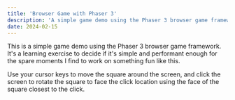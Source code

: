 ```yaml
---
title: 'Browser Game with Phaser 3'
description: 'A simple game demo using the Phaser 3 browser game framework.'
date: 2024-02-15
---
```


<script setup>
  import { onMounted } from 'vue';
  onMounted(async () => {
    import('https://cdnjs.cloudflare.com/ajax/libs/phaser/2.4.3/phaser.min.js')
      .then(() => import('./src/main.js'));
  });
</script>

This is a simple game demo using the Phaser 3 browser game framework. It's a learning exercise to decide if it's simple and performant enough for the spare moments I find to work on something fun like this.

Use your cursor keys to move the square around the screen, and click the screen to rotate the square to face the click location using the face of the square closest to the click.

<div id="app" class="relative">
  <div id="game-container"></div>
  <div id="console" style="white-space:pre;margin-top:1rem;"></div>
</div>
